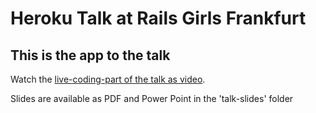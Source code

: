 # Heroku Talk at Rails Girls Frankfurt

## This is the app to the talk

Watch the [live-coding-part of the talk as video](https://vdi-schuelerforum.wistia.com/medias/6b6xne4bdx).

Slides are available as PDF and Power Point in the 'talk-slides' folder